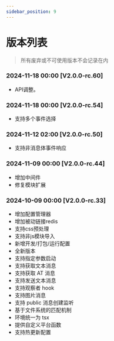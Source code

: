 ```yaml
---
sidebar_position: 9
---
```


# 版本列表

> 所有废弃或不可使用版本不会记录在内

### 2024-11-18 00:00 [V2.0.0-rc.60]

- API调整。

### 2024-11-18 00:00 [V2.0.0-rc.54]

- 支持多个事件选择

### 2024-11-12 02:00 [V2.0.0-rc.50]

- 支持非消息体事件响应

### 2024-11-09 00:00 [V2.0.0-rc.44]

- 增加中间件
- 修复模块扩展

### 2024-10-09 00:00 [V2.0.0-rc.33]

- 增加配置管理器
- 增加被动链接redis
- 支持css预处理
- 支持非js模块导入
- 新增开发/打包/运行配置
- 全新版本
- 支持指定参数启动
- 支持获取文本消息
- 支持获取 AT 消息
- 支持发送文本消息
- 支持观察者 hook
- 支持图片消息
- 支持 public 消息创建监听
- 基于文件系统的匹配机制
- 环境统一为 tsx
- 提供自定义平台函数
- 支持热更新配置
